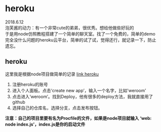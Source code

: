# heroku

2018.6.12<br/>
泡芙酱的动力：有一个非常cute的弟弟，很优秀。想给他做些好玩的<br/>
于是用node仿照教程搭建了一个简单的聊天室。找了一个免费的，简单的demo完全没什么问题的heroku云平台，简单的试了试，觉得还行，就记录一下，防止遗忘。

## heroku
这里我是根据node项目做简单的记录
[link heroku](https://heroku.com)
1. 注册heroku的账号
2. 进入个人面板。点击‘create new app’，输入一个名字，比如'weroom'
3. 点击进入‘weroom’。找到Deploy，他有很多的deploy方法，我就直接用了github
4. 选择自己的仓库名，选择分支，点击发布按钮。

<b>注意：自己的项目里要有名为Procfile的文件，如果是node项目就输入
‘web: node index.js’，index.js是你的启动文件</b>
